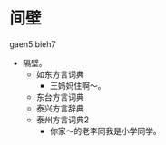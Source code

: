 # 间壁
gaen5 bieh7
+ 隔壁。
  * 如东方言词典
    - 王妈妈住啊～。
  * 东台方言词典
  * 泰兴方言辞典
  * 泰州方言词典2
    - 你家～的老李同我是小学同学。
